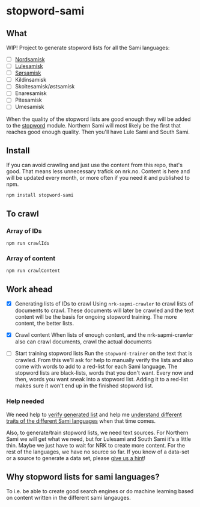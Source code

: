 # stopword-sami
## What
WIP! Project to generate stopword lists for all the Sami languages:
* [ ] [Nordsamisk](https://snl.no/nordsamisk)
* [ ] [Lulesamisk](https://snl.no/lulesamisk)
* [ ] [Sørsamisk](https://snl.no/s%C3%B8rsamisk)
* [ ] Kildinsamisk
* [ ] Skoltesamisk/østsamisk
* [ ] Enaresamisk
* [ ] Pitesamisk
* [ ] Umesamisk

When the quality of the stopword lists are good enough they will be added to the [stopword](https://github.com/fergiemcdowall/stopword) module. Northern Sami will most likely be the first that reaches good enough quality. Then you'll have Lule Sami and South Sami.

## Install
If you can avoid crawling and just use the content from this repo, that's good. That means less unnecessary trafick on nrk.no. Content is here and will be updated every month, or more often if you need it and published to npm.

```console
npm install stopword-sami
```

## To crawl

### Array of IDs
```console
npm run crawlIds
```

### Array of content
```console
npm run crawlContent
```

## Work ahead

* [x] Generating lists of IDs to crawl
  Using `nrk-sapmi-crawler` to crawl lists of documents to crawl. These documents will later be crawled and the text content will be the basis for ongoing stopword training. The more content, the better lists.



* [x] Crawl content
  When lists of enough content, and the nrk-sapmi-crawler also can crawl documents, crawl the actual documents

* [ ] Start training stopword lists
  Run the `stopword-trainer` on the text that is crawled. From this we'll ask for help to manually verify the lists and also come with words to add to a red-list for each Sami language. The stopword lists are black-lists, words that you don't want. Every now and then, words you want sneak into a stopword list. Adding it to a red-list makes sure it won't end up in the finished stopword list.

### Help needed

We need help to [verify generated list](https://github.com/eklem/stopword-sami/issues/3) and help me [understand different traits of the different Sami languages](https://github.com/eklem/stopword-sami/issues/6) when that time comes.

Also, to generate/train stopword lists, we need text sources. For Northern Sami we will get what we need, but for Lulesami and South Sami it's a little thin. Maybe we just have to wait for NRK to create more content. For the rest of the languages, we have no source so far. If you know of a data-set or a source to generate a data set, please [give us a hint](https://github.com/eklem/stopword-sami/issues/new)!

## Why stopword lists for sami languages?
To i.e. be able to create good search engines or do machine learning based on content written in the different sami langauges.
